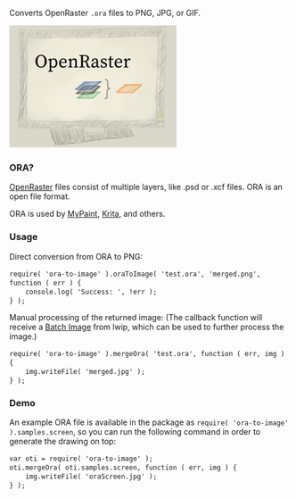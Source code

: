 Converts OpenRaster `.ora` files to PNG, JPG, or GIF.

![ORA screen](resources/screen.jpg)

### ORA?

[OpenRaster](https://en.wikipedia.org/wiki/OpenRaster) files consist of multiple layers, 
like .psd or .xcf files. ORA is an open file format.

ORA is used by [MyPaint](http://mypaint.org/), [Krita](https://krita.org/), and others.

### Usage

Direct conversion from ORA to PNG:

    require( 'ora-to-image' ).oraToImage( 'test.ora', 'merged.png', function ( err ) {
        console.log( 'Success: ', !err );
    } );

Manual processing of the returned image: (The callback function will receive a 
[Batch Image](https://github.com/EyalAr/lwip#batch-operations) from lwip, 
which can be used to further process the image.)

    require( 'ora-to-image' ).mergeOra( 'test.ora', function ( err, img ) {
        img.writeFile( 'merged.jpg' );
    } );

### Demo

An example ORA file is available in the package as `require( 'ora-to-image' ).samples.screen`,
so you can run the following command in order to generate the drawing on top:

    var oti = require( 'ora-to-image' );
    oti.mergeOra( oti.samples.screen, function ( err, img ) {
        img.writeFile( 'oraScreen.jpg' );
    } );

